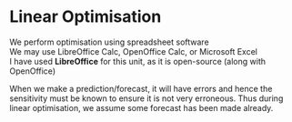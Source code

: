 # Linear Optimisation

We perform optimisation using spreadsheet software<br>
We may use LibreOffice Calc, OpenOffice Calc, or Microsoft Excel<br>
I have used **LibreOffice** for this unit, as it is open-source (along with OpenOffice)<br>

When we make a prediction/forecast, it will have errors and hence the sensitivity must be known to ensure it is not very erroneous. Thus during linear optimisation, we assume some forecast has been made already.